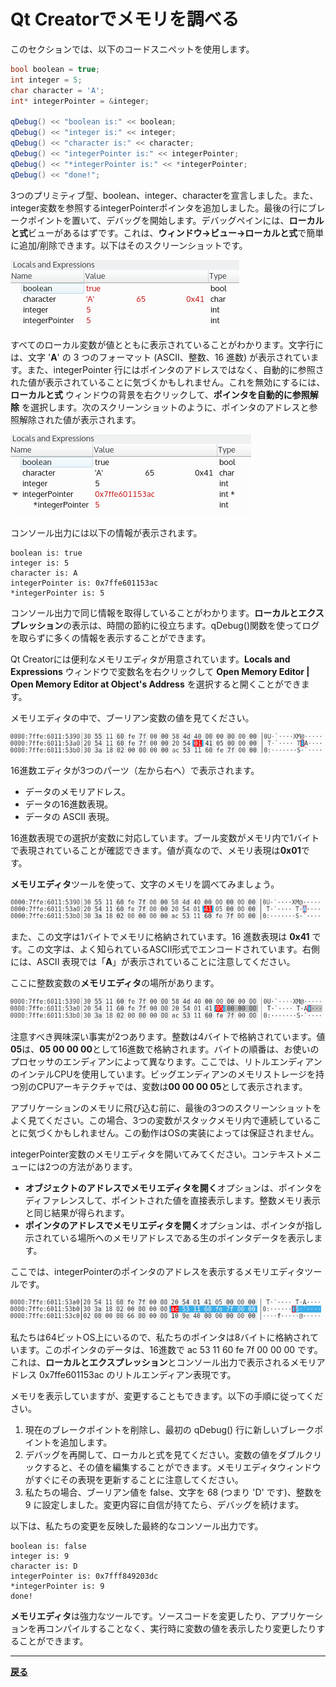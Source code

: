 # Qt Creatorでメモリを調べる

このセクションでは、以下のコードスニペットを使用します。

```C++
bool boolean = true;
int integer = 5;
char character = 'A';
int* integerPointer = &integer;

qDebug() << "boolean is:" << boolean;
qDebug() << "integer is:" << integer;
qDebug() << "character is:" << character;
qDebug() << "integerPointer is:" << integerPointer;
qDebug() << "*integerPointer is:" << *integerPointer;
qDebug() << "done!";
```

3つのプリミティブ型、boolean、integer、characterを宣言しました。また、integer変数を参照するintegerPointerポインタを追加しました。最後の行にブレークポイントを置いて、デバッグを開始します。デバッグペインには、**ローカルと式**ビューがあるはずです。これは、**ウィンドウ→ビュー→ローカルと式**で簡単に追加/削除できます。以下はそのスクリーンショットです。

![image](img/3.png)

すべてのローカル変数が値とともに表示されていることがわかります。文字行には、文字 '**A**' の 3 つのフォーマット (ASCII、整数、16 進数) が表示されています。また、integerPointer 行にはポインタのアドレスではなく、自動的に参照された値が表示されていることに気づくかもしれません。これを無効にするには、**ローカルと式** ウィンドウの背景を右クリックして、**ポインタを自動的に参照解除** を選択します。次のスクリーンショットのように、ポインタのアドレスと参照解除された値が表示されます。

![image](img/4.png)

コンソール出力には以下の情報が表示されます。

```shell
boolean is: true
integer is: 5
character is: A
integerPointer is: 0x7ffe601153ac
*integerPointer is: 5
```

コンソール出力で同じ情報を取得していることがわかります。**ローカルとエクスプレッション**の表示は、時間の節約に役立ちます。qDebug()関数を使ってログを取らずに多くの情報を表示することができます。

Qt Creatorには便利なメモリエディタが用意されています。**Locals and Expressions** ウィンドウで変数名を右クリックして **Open Memory Editor | Open Memory Editor at Object's Address** を選択すると開くことができます。

メモリエディタの中で、ブーリアン変数の値を見てください。

![image](img/5.png)

16進数エディタが3つのパーツ（左から右へ）で表示されます。

* データのメモリアドレス。
* データの16進数表現。
* データの ASCII 表現。

16進数表現での選択が変数に対応しています。ブール変数がメモリ内で1バイトで表現されていることが確認できます。値が真なので、メモリ表現は**0x01**です。

**メモリエディタ**ツールを使って、文字のメモリを調べてみましょう。

![image](img/6.png)

また、この文字は1バイトでメモリに格納されています。16 進数表現は **0x41** です。この文字は、よく知られているASCII形式でエンコードされています。右側には、ASCII 表現では「**A**」が表示されていることに注意してください。

ここに整数変数の**メモリエディタ**の場所があります。

![image](img/7.png)

注意すべき興味深い事実が2つあります。整数は4バイトで格納されています。値**05**は、**05 00 00 00**として16進数で格納されます。バイトの順番は、お使いのプロセッサのエンディアンによって異なります。ここでは、リトルエンディアンのインテルCPUを使用しています。ビッグエンディアンのメモリストレージを持つ別のCPUアーキテクチャでは、変数は**00 00 00 05**として表示されます。

アプリケーションのメモリに飛び込む前に、最後の3つのスクリーンショットをよく見てください。この場合、3つの変数がスタックメモリ内で連続していることに気づくかもしれません。この動作はOSの実装によっては保証されません。

integerPointer変数のメモリエディタを開いてみてください。コンテキストメニューには2つの方法があります。

* **オブジェクトのアドレスでメモリエディタを開く**オプションは、ポインタをディファレンスして、ポイントされた値を直接表示します。整数メモリ表示と同じ結果が得られます。
* **ポインタのアドレスでメモリエディタを開く**オプションは、ポインタが指し示されている場所へのメモリアドレスである生のポインタデータを表示します。

ここでは、integerPointerのポインタのアドレスを表示するメモリエディタツールです。

![image](img/8.png)

私たちは64ビットOS上にいるので、私たちのポインタは8バイトに格納されています。このポインタのデータは、16進数で ac 53 11 60 fe 7f 00 00 00 です。これは、**ローカルとエクスプレッション**とコンソール出力で表示されるメモリアドレス 0x7ffe601153ac のリトルエンディアン表現です。

メモリを表示していますが、変更することもできます。以下の手順に従ってください。

1. 現在のブレークポイントを削除し、最初の qDebug() 行に新しいブレークポイントを追加します。
2. デバッグを再開して、ローカルと式を見てください。変数の値をダブルクリックすると、その値を編集することができます。メモリエディタウィンドウがすぐにその表現を更新することに注意してください。
3. 私たちの場合、ブーリアン値を false、文字を 68 (つまり 'D' です)、整数を 9 に設定しました。変更内容に自信が持てたら、デバッグを続けます。

以下は、私たちの変更を反映した最終的なコンソール出力です。

```shell
boolean is: false
integer is: 9
character is: D
integerPointer is: 0x7fff849203dc
*integerPointer is: 9
done!
```

**メモリエディタ**は強力なツールです。ソースコードを変更したり、アプリケーションを再コンパイルすることなく、実行時に変数の値を表示したり変更したりすることができます。

***

**[戻る](../index.html)**

